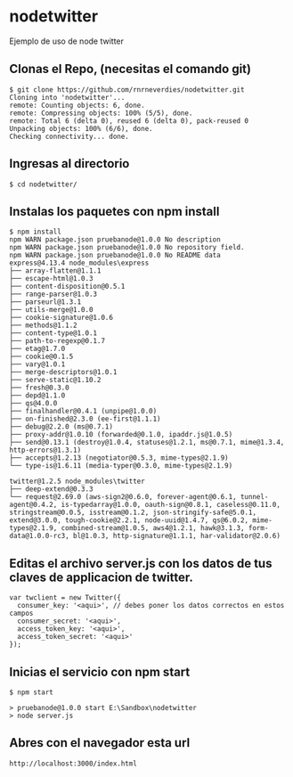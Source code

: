 # nodetwitter
Ejemplo de uso de node twitter

## Clonas el Repo, (necesitas el comando git)

    $ git clone https://github.com/rnrneverdies/nodetwitter.git
    Cloning into 'nodetwitter'...
    remote: Counting objects: 6, done.
    remote: Compressing objects: 100% (5/5), done.
    remote: Total 6 (delta 0), reused 6 (delta 0), pack-reused 0
    Unpacking objects: 100% (6/6), done.
    Checking connectivity... done.

## Ingresas al directorio    

    $ cd nodetwitter/

## Instalas los paquetes con npm install

    $ npm install
    npm WARN package.json pruebanode@1.0.0 No description
    npm WARN package.json pruebanode@1.0.0 No repository field.
    npm WARN package.json pruebanode@1.0.0 No README data
    express@4.13.4 node_modules\express
    ├── array-flatten@1.1.1
    ├── escape-html@1.0.3
    ├── content-disposition@0.5.1
    ├── range-parser@1.0.3
    ├── parseurl@1.3.1
    ├── utils-merge@1.0.0
    ├── cookie-signature@1.0.6
    ├── methods@1.1.2
    ├── content-type@1.0.1
    ├── path-to-regexp@0.1.7
    ├── etag@1.7.0
    ├── cookie@0.1.5
    ├── vary@1.0.1
    ├── merge-descriptors@1.0.1
    ├── serve-static@1.10.2
    ├── fresh@0.3.0
    ├── depd@1.1.0
    ├── qs@4.0.0
    ├── finalhandler@0.4.1 (unpipe@1.0.0)
    ├── on-finished@2.3.0 (ee-first@1.1.1)
    ├── debug@2.2.0 (ms@0.7.1)
    ├── proxy-addr@1.0.10 (forwarded@0.1.0, ipaddr.js@1.0.5)
    ├── send@0.13.1 (destroy@1.0.4, statuses@1.2.1, ms@0.7.1, mime@1.3.4, http-errors@1.3.1)
    ├── accepts@1.2.13 (negotiator@0.5.3, mime-types@2.1.9)
    └── type-is@1.6.11 (media-typer@0.3.0, mime-types@2.1.9)
    
    twitter@1.2.5 node_modules\twitter
    ├── deep-extend@0.3.3
    └── request@2.69.0 (aws-sign2@0.6.0, forever-agent@0.6.1, tunnel-agent@0.4.2, is-typedarray@1.0.0, oauth-sign@0.8.1, caseless@0.11.0, stringstream@0.0.5, isstream@0.1.2, json-stringify-safe@5.0.1, extend@3.0.0, tough-cookie@2.2.1, node-uuid@1.4.7, qs@6.0.2, mime-types@2.1.9, combined-stream@1.0.5, aws4@1.2.1, hawk@3.1.3, form-data@1.0.0-rc3, bl@1.0.3, http-signature@1.1.1, har-validator@2.0.6)

## Editas el archivo server.js con los datos de tus claves de applicacion de twitter.

    var twclient = new Twitter({
      consumer_key: '<aqui>', // debes poner los datos correctos en estos campos
      consumer_secret: '<aqui>',
      access_token_key: '<aqui>',
      access_token_secret: '<aqui>'
    });

## Inicias el servicio con npm start

    $ npm start
    
    > pruebanode@1.0.0 start E:\Sandbox\nodetwitter
    > node server.js
    
## Abres con el navegador esta url

    http://localhost:3000/index.html
